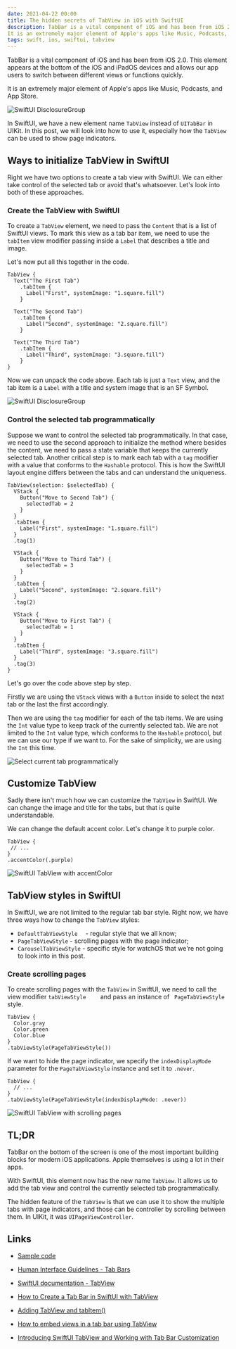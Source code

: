 ```yaml
---
date: 2021-04-22 00:00
title: The hidden secrets of TabView in iOS with SwiftUI
description: TabBar is a vital component of iOS and has been from iOS 2.0. This element appears at the bottom of the iOS and iPadOS devices and allows our app users to switch between different views or functions quickly.
It is an extremely major element of Apple's apps like Music, Podcasts, and App Store.
tags: swift, ios, swiftui, tabview
---
```


TabBar is a vital component of iOS and has been from iOS 2.0. This element appears at the bottom of the iOS and iPadOS devices and allows our app users to switch between different views or functions quickly.

It is an extremely major element of Apple's apps like Music, Podcasts, and App Store.

![SwiftUI DisclosureGroup](/assets/swiftui-tabview/appstore-tabview.png)

In SwiftUI, we have a new element name `TabView` instead of `UITabBar` in UIKit. In this post, we will look into how to use it, especially how the `TabView` can be used to show page indicators.

## Ways to initialize TabView in SwiftUI

Right we have two options to create a tab view with SwiftUI. We can either take control of the selected tab or avoid that's whatsoever. Let's look into both of these approaches.

### Create the TabView with SwiftUI

To create a `TabView` element, we need to pass the `Content` that is a list of SwiftUI views. To mark this view as a tab bar item, we need to use the 	`tabItem` view modifier passing inside a `Label`  that describes a title and image.

Let's now put all this together in the code.

```
TabView {
  Text("The First Tab")
    .tabItem {
      Label("First", systemImage: "1.square.fill")
    }
  
  Text("The Second Tab")
    .tabItem {
      Label("Second", systemImage: "2.square.fill")
    }
  
  Text("The Third Tab")
    .tabItem {
      Label("Third", systemImage: "3.square.fill")
    }
}
```

Now we can unpack the code above. Each tab is just a `Text` view, and the tab item is a `Label` with a title and system image that is an SF Symbol.

![SwiftUI DisclosureGroup](/assets/swiftui-tabview/swiftui-tabview.gif)

### Control the selected tab programmatically

Suppose we want to control the selected tab programmatically. In that case, we need to use the second approach to initialize the method where besides the content, we need to pass a state variable that keeps the currently selected tab. Another critical step is to mark each tab with a `tag` modifier with a value that conforms to the `Hashable` protocol. This is how the SwiftUI layout engine differs between the tabs and can understand the uniqueness.

```
TabView(selection: $selectedTab) {
  VStack {
    Button("Move to Second Tab") {
      selectedTab = 2
    }
  }
  .tabItem {
    Label("First", systemImage: "1.square.fill")
  }
  .tag(1)
  
  VStack {
    Button("Move to Third Tab") {
      selectedTab = 3
    }
  }
  .tabItem {
    Label("Second", systemImage: "2.square.fill")
  }
  .tag(2)
  
  VStack {
    Button("Move to First Tab") {
      selectedTab = 1
    }
  }
  .tabItem {
    Label("Third", systemImage: "3.square.fill")
  }
  .tag(3)
}
```

Let's go over the code above step by step.

Firstly we are using the `VStack` views with a `Button` inside to select the next tab or the last the first accordingly.

Then we are using the `tag` modifier for each of the tab items. We are using the `Int` value type to keep track of the currently selected tab. We are not limited to the `Int` value type, which conforms to the `Hashable` protocol, but we can use our type if we want to. For the sake of simplicity, we are using the `Int` this time.

![Select current tab programmatically](/assets/swiftui-tabview/swiftui-tabview-selected-programmatically.gif)

## Customize TabView

Sadly there isn't much how we can customize the `TabView` in SwiftUI. We can change the image and title for the tabs, but that is quite understandable.

We can change the default accent color. Let's change it to purple color.

```
TabView {
 // ...
}
.accentColor(.purple)
```

![SwiftUI TabView with accentColor](/assets/swiftui-tabview/swiftui-tabview-accentcolor.png)

## TabView styles in SwiftUI

In SwiftUI, we are not limited to the regular tab bar style. Right now, we have three ways how to change the `TabView` styles:

* `DefaultTabViewStyle	` - regular style that we all know;
* `PageTabViewStyle` - scrolling pages with the page indicator;
* `CarouselTabViewStyle` - specific style for watchOS that we're not going to look into in this post.

### Create scrolling pages

To create scrolling pages with the `TabView` in SwiftUI, we need to call the view modifier `tabViewStyle	` and pass an instance of `	PageTabViewStyle` style.

```
TabView {
  Color.gray
  Color.green
  Color.blue
}
.tabViewStyle(PageTabViewStyle())
```

If we want to hide the page indicator, we specify the `indexDisplayMode` parameter for the `PageTabViewStyle` instance and set it to `.never`.

```
TabView {
  // ...
}
.tabViewStyle(PageTabViewStyle(indexDisplayMode: .never))
```

![SwiftUI TabView with scrolling pages](/assets/swiftui-tabview/swiftui-tabview-scrolling-pages.gif)

## TL;DR

TabBar on the bottom of the screen is one of the most important building blocks for modern iOS applications. Apple themselves is using a lot in their apps.

With SwiftUI, this element now has the new name `TabView`. It allows us to add the tab view and control the currently selected tab programmatically.

The hidden feature of the `TabView` is that we can use it to show the multiple tabs with page indicators, and those can be controller by scrolling between them. In UIKit, it was `UIPageViewController`.

## Links

* [Sample code](https://github.com/fassko/SwiftUITabView)

* [Human Interface Guidelines - Tab Bars](https://developer.apple.com/design/human-interface-guidelines/ios/bars/tab-bars/)
* [SwiftUI documentation - TabView](https://developer.apple.com/documentation/swiftui/tabview)
* [How to Create a Tab Bar in SwiftUI with TabView](https://www.iosapptemplates.com/blog/swiftui/tabview-swiftui)
* [Adding TabView and tabItem()](https://www.hackingwithswift.com/quick-start/swiftui/adding-tabview-and-tabitem)
* [How to embed views in a tab bar using TabView](https://www.hackingwithswift.com/quick-start/swiftui/how-to-embed-views-in-a-tab-bar-using-tabview)
* [Introducing SwiftUI TabView and Working with Tab Bar Customization](https://www.appcoda.com/swiftui-tabview/)